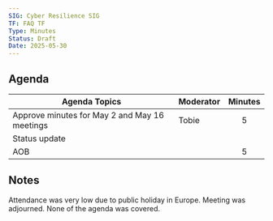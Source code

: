 ```yaml
---
SIG: Cyber Resilience SIG
TF: FAQ TF
Type: Minutes
Status: Draft
Date: 2025-05-30
---
```


##  Agenda

| Agenda Topics | Moderator | Minutes |
| ----- | ----- | :---: |
| Approve minutes for May 2 and May 16 meetings | Tobie | 5 |
| Status update |  |  |
| AOB | | 5 |

## Notes

Attendance was very low due to public holiday in Europe. Meeting was adjourned. None of the agenda was covered.
